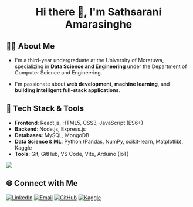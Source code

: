 <h1 align="center">Hi there 👋, I'm Sathsarani Amarasinghe</h1>

## 👩‍💻 About Me

- I'm a third-year undergraduate at the University of Moratuwa, specializing in **Data Science and Engineering** under the Department of Computer Science and Engineering.

- I'm passionate about **web development**, **machine learning**, and **building intelligent full-stack applications**.

## 🚀 Tech Stack & Tools

- **Frontend**: React.js, HTML5, CSS3, JavaScript (ES6+)
- **Backend**: Node.js, Express.js
- **Databases**: MySQL, MongoDB
- **Data Science & ML**: Python (Pandas, NumPy, scikit-learn, Matplotlib), Kaggle
- **Tools**: Git, GitHub, VS Code, Vite, Arduino (IoT)

<img src="https://skillicons.dev/icons?i=python,java,cpp,html,css,js,react,nodejs,nextjs,express,mysql,mongodb,arduino&theme=dark" />


## 🌐 Connect with Me

[![LinkedIn](https://img.shields.io/badge/LinkedIn-Profile-0A66C2?style=for-the-badge&logo=linkedin&logoColor=white)](https://www.linkedin.com/in/sathsarani-amarasinghe-ab1254319)
[![Email](https://img.shields.io/badge/Email-sathsarani.22@cse.mrt.ac.lk-D14836?style=for-the-badge&logo=gmail&logoColor=white)](mailto:sathsarani.22@cse.mrt.ac.lk)
[![GitHub](https://img.shields.io/badge/GitHub-Portfolio-181717?style=for-the-badge&logo=github&logoColor=white)](https://github.com/sathsaraniii)
[![Kaggle](https://img.shields.io/badge/Kaggle-Competitor-20BEFF?style=for-the-badge&logo=kaggle&logoColor=white)](https://kaggle.com/sathsaranii)
